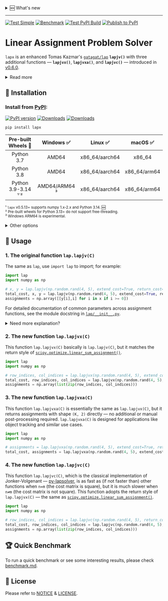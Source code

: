 <details><summary>🆕 What's new</summary><br>

- 2025/10/16: `lapx` [v0.6.0](https://github.com/rathaROG/lapx/releases/tag/v0.6.0) introduced **`lapjvx()`**, **`lapjvxa()`**, and **`lapjvc()`**.
- 2025/10/15: Added Python 3.14 support and [more](https://github.com/rathaROG/lapx/pull/15).
- 2024/12/01: The original [`lap`](https://github.com/gatagat/lap) and [`lapx`](https://github.com/rathaROG/lapx) have been merged.

</details>

---

[![Test Simple](https://github.com/rathaROG/lapx/actions/workflows/test_simple.yaml/badge.svg)](https://github.com/rathaROG/lapx/actions/workflows/test_simple.yaml)
[![Benchmark](https://github.com/rathaROG/lapx/actions/workflows/benchmark.yaml/badge.svg)](https://github.com/rathaROG/lapx/actions/workflows/benchmark.yaml)
[![Test PyPI Build](https://github.com/rathaROG/lapx/actions/workflows/prepublish.yaml/badge.svg)](https://github.com/rathaROG/lapx/actions/workflows/prepublish.yaml)
[![Publish to PyPI](https://github.com/rathaROG/lapx/actions/workflows/publish.yaml/badge.svg)](https://github.com/rathaROG/lapx/actions/workflows/publish.yaml)

# Linear Assignment Problem Solver

`lapx` is an enhanced Tomas Kazmar's [`gatagat/lap`](https://github.com/gatagat/lap) **`lapjv()`** with three additional functions — **`lapjvx()`**, **`lapjvxa()`**, and **`lapjvc()`** — introduced in [v0.6.0](https://github.com/rathaROG/lapx/releases/tag/v0.6.0).

<details><summary>Read more</code></summary><br>

Tomas Kazmar's [`lap`](https://github.com/gatagat/lap) is a [linear assignment problem](https://en.wikipedia.org/wiki/Assignment_problem) solver using Jonker-Volgenant algorithm for dense LAPJV ¹ or sparse LAPMOD ² matrices. Both algorithms are implemented from scratch based solely on the papers ¹˒² and the public domain Pascal implementation provided by A. Volgenant ³. The LAPMOD implementation seems to be faster than the LAPJV implementation for matrices with a side of more than ~5000 and with less than 50% finite coefficients.

<sup>¹ R. Jonker and A. Volgenant, "A Shortest Augmenting Path Algorithm for Dense and Sparse Linear Assignment Problems", Computing 38, 325-340 (1987) </sup><br>
<sup>² A. Volgenant, "Linear and Semi-Assignment Problems: A Core Oriented Approach", Computer Ops Res. 23, 917-932 (1996) </sup><br>
<sup>³ http://www.assignmentproblems.com/LAPJV.htm | [[archive.org](https://web.archive.org/web/20220221010749/http://www.assignmentproblems.com/LAPJV.htm)] </sup><br>

</details>

## 💽 Installation

### Install from [PyPI](https://pypi.org/project/lapx/):

[![PyPI version](https://badge.fury.io/py/lapx.svg)](https://badge.fury.io/py/lapx)
[![Downloads](https://static.pepy.tech/badge/lapx)](https://pepy.tech/project/lapx)
[![Downloads](https://static.pepy.tech/badge/lapx/month)](https://pepy.tech/project/lapx)

```
pip install lapx
```

| **Pre-built Wheels** 🛞 | **Windows** ✅ | **Linux** ✅ | **macOS** ✅ |
|:---:|:---:|:---:|:---:|
| Python 3.7 | AMD64 | x86_64/aarch64 | x86_64 |
| Python 3.8 | AMD64 | x86_64/aarch64 | x86_64/arm64 |
| Python 3.9-3.14 ¹`² | AMD64/ARM64 ³ | x86_64/aarch64 | x86_64/arm64 |

<sup>¹ `lapx` v0.5.13+ supports numpy 1.x-2.x and Python 3.14. 🆕 </sup><br>
<sup>² Pre-built wheels for Python 3.13+ do not support free-threading.</sup><br>
<sup>³ Windows ARM64 is experimental.</sup><br>


<details><summary>Other options</summary>

### Install from GitHub repo (Require C++ compiler):

```
pip install git+https://github.com/rathaROG/lapx.git
```

### Build and install (Require C++ compiler):

```
git clone https://github.com/rathaROG/lapx.git
cd lapx
pip install "setuptools>=67.8.0"
pip install wheel build
python -m build --wheel
cd dist
```

</details>

## 🧪 Usage

### 1. The original function ``lap.lapjv(C)``

The same as `lap`, use `import lap` to import; for example:

```python
import lap
import numpy as np

# x, y = lap.lapjv(np.random.rand(4, 5), extend_cost=True, return_cost=False)
total_cost, x, y = lap.lapjv(np.random.rand(4, 5), extend_cost=True, return_cost=True)
assignments = np.array([[y[i],i] for i in x if i >= 0])
```

For detailed documentation of common parameters across assignment functions, see the module docstring in [`lap/__init__.py`](lap/__init__.py).

<details><summary>Need more explanation?</summary>

The function `lapjv(C)` returns the assignment cost `cost` and two arrays `x` and `y`. If cost matrix `C` has shape NxM, then `x` is a size-N array specifying to which column each row is assigned, and `y` is a size-M array specifying to which row each column is assigned. For example, an output of `x = [1, 0]` indicates that row 0 is assigned to column 1 and row 1 is assigned to column 0. Similarly, an output of `x = [2, 1, 0]` indicates that row 0 is assigned to column 2, row 1 is assigned to column 1, and row 2 is assigned to column 0.

Note that this function *does not* return the assignment matrix (as done by scipy's [`linear_sum_assignment`](https://docs.scipy.org/doc/scipy/reference/generated/scipy.optimize.linear_sum_assignment.html) and lapsolver's [`solve dense`](https://github.com/cheind/py-lapsolver)). The assignment matrix can be constructed from `x` as follows:

```python
A = np.zeros((N, M))
for i in range(N):
    A[i, x[i]] = 1
```

Equivalently, we could construct the assignment matrix from `y`:

```python
A = np.zeros((N, M))
for j in range(M):
    A[y[j], j] = 1
```

Finally, note that the outputs are redundant: we can construct `x` from `y`, and vise versa:

```python
x = [np.where(y == i)[0][0] for i in range(N)]
y = [np.where(x == j)[0][0] for j in range(M)]
```

</details>

### 2. The new function ``lap.lapjvx(C)``

This function `lap.lapjvx(C)` basically is `lap.lapjv(C)`, but it matches the return style of [`scipy.optimize.linear_sum_assignment()`](https://docs.scipy.org/doc/scipy/reference/generated/scipy.optimize.linear_sum_assignment.html).

```python
import lap
import numpy as np

# row_indices, col_indices = lap.lapjvx(np.random.rand(4, 5), extend_cost=True, return_cost=False)
total_cost, row_indices, col_indices = lap.lapjvx(np.random.rand(4, 5), extend_cost=True, return_cost=True)
assignments = np.array(list(zip(row_indices, col_indices)))
```

### 3. The new function ``lap.lapjvxa(C)``

This function `lap.lapjvxa(C)` is essentially the same as `lap.lapjvx(C)`, but it returns assignments with shape `(K, 2)` directly — no additional or manual post-processing required. `lap.lapjvxa(C)` is designed for applications like object tracking and similar use cases.

```python
import lap
import numpy as np

# assignments = lap.lapjvxa(np.random.rand(4, 5), extend_cost=True, return_cost=False)
total_cost, assignments = lap.lapjvxa(np.random.rand(4, 5), extend_cost=True, return_cost=True)
```

### 4. The new function ``lap.lapjvc(C)``

This function `lap.lapjvc(C)`, which is the classical implementation of Jonker-Volgenant — [py-lapsolver](https://github.com/cheind/py-lapsolver), is as fast as (if not faster than) other functions when `n=m` (the cost matrix is square), but it is much slower when `n≠m` (the cost matrix is not square). This function adopts the return style of `lap.lapjvx(C)` — the same as [`scipy.optimize.linear_sum_assignment()`](https://docs.scipy.org/doc/scipy/reference/generated/scipy.optimize.linear_sum_assignment.html).

```python
import lap
import numpy as np

# row_indices, col_indices = lap.lapjvc(np.random.rand(4, 5), return_cost=False)
total_cost, row_indices, col_indices = lap.lapjvc(np.random.rand(4, 5), return_cost=True)
assignments = np.array(list(zip(row_indices, col_indices)))
```

## 🏆 Quick Benchmark

To run a quick benchmark or see some interesting results, please check [benchmark.md](benchmark.md).

## 📝 License

Please refer to [NOTICE](NOTICE) & [LICENSE](LICENSE).
